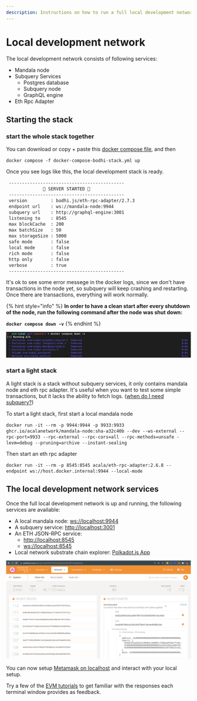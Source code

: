 ```yaml
---
description: Instructions on how to run a full local development network
---
```


# Local development network

The local development network consists of following services:

* Mandala node
* Subquery Services
  * Postgres database
  * Subquery node
  * GraphQL engine
* Eth Rpc Adapter

## Starting the stack
### start the whole stack together
You can download or copy + paste this [docker compose file](https://github.com/AcalaNetwork/bodhi.js/blob/master/examples/docker-compose-bodhi-stack.yml), and then

```
docker compose -f docker-compose-bodhi-stack.yml up
```

Once you see logs like this, the local development stack is ready.

```
 --------------------------------------------
              🚀 SERVER STARTED 🚀
 --------------------------------------------
 version         : bodhi.js/eth-rpc-adapter/2.7.3
 endpoint url    : ws://mandala-node:9944
 subquery url    : http://graphql-engine:3001
 listening to    : 8545
 max blockCache  : 200
 max batchSize   : 50
 max storageSize : 5000
 safe mode       : false
 local mode      : false
 rich mode       : false
 http only       : false
 verbose         : true
 --------------------------------------------
```

It's ok to see some error messege in the docker logs, since we don't have transactions in the node yet, so subquery will keep crashing and restarting. Once there are transactions, everything will work normally.

{% hint style="info" %}
**In order to have a clean start after every shutdown of the node, run the following command after the node was shut down:**

**`docker compose down -v`**
{% endhint %}

![Cleaning up the local development network](<../../.gitbook/assets/image (4) (1).png>)

### start a light stack
A light stack is a stack without subquery services, it only contains mandala node and eth rpc adapter. It's useful when you want to test some simple transactions, but it lacks the ability to fetch logs. ([when do I need subquery?](https://evmdocs.acala.network/miscellaneous/faqs#when-do-i-need-to-provide-subquery-url-for-eth-rpc-adpater-or-evmrpcprovider))

To start a light stack, first start a local mandala node
```
docker run -it --rm -p 9944:9944 -p 9933:9933 ghcr.io/acalanetwork/mandala-node:sha-a32c40b --dev --ws-external --rpc-port=9933 --rpc-external --rpc-cors=all --rpc-methods=unsafe -levm=debug --pruning=archive --instant-sealing
```

Then start an eth rpc adapter
```
docker run -it --rm -p 8545:8545 acala/eth-rpc-adapter:2.6.8 --endpoint ws://host.docker.internal:9944 --local-mode
```

## The local development network services

Once the full local development network is up and running, the following services are available:

* A local mandala node: [ws://localhost:9944](ws://localhost:9944)
* A subquery service: [http://localhost:3001](http://localhost:3001)
* An ETH JSON-RPC service:
  * [http://localhost:8545](http://localhost:8545)
  * [ws://localhost:8545](ws://localhost:8545)
* Local network substrate chain explorer: [Polkadot.js App](https://polkadot.js.org/apps/?rpc=ws%3A%2F%2Flocalhost%3A9944%2Fws#/explorer)

![Local development network in Substrate chain explorer](<../../.gitbook/assets/image (8).png>)

You can now setup [Metamask on localhost](../../tooling/metamask/#localhost) and interact with your local setup.

Try a few of the [EVM tutorials](../../examples/examples.md) to get familiar with the responses each terminal window provides as feedback.
